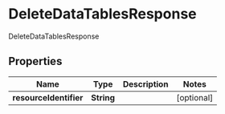 

# DeleteDataTablesResponse

DeleteDataTablesResponse
## Properties

Name | Type | Description | Notes
------------ | ------------- | ------------- | -------------
**resourceIdentifier** | **String** |  |  [optional]



